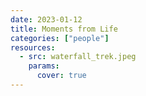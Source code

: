 ```yaml
---
date: 2023-01-12
title: Moments from Life
categories: ["people"]
resources:
  - src: waterfall_trek.jpeg
    params:
      cover: true
---
```


